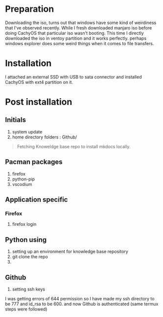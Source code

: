 # Preparation

Downloading the iso, turns out that windows have some kind of weirdiness that I've observed recently. While I fresh downloaded manjaro iso before doing CachyOS that particular iso wasn't booting. This time I directly downloaded the iso in ventoy partition and it works perfectly. perhaps windows explorer does some weird things when it comes to file transfers.

# Installation

I attached an external SSD with USB to sata connector and installed CachyOS with ext4 partition on it.


# Post installation

## Initials

1. system update
2. home directory folders : Github/

> Fetching Knoweldge base repo to install mkdocs locally.

## Pacman packages

1. firefox
2. python-pip
3. vscodium


## Application specific

### Firefox

1. firefox login 

## Python using

1. setting up an environment for knowledge base repository
2. git clone the repo
3. 



## Github

1. setting ssh keys

I was getting errors of 644 permission so I have made my ssh directory to be 777 and id_rsa to be 600. and now Github is authenticated (same termux steps were followed)


